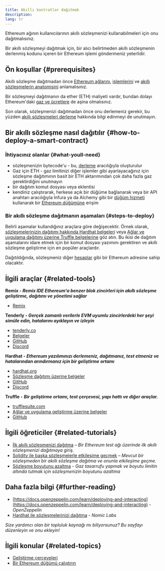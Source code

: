 ```yaml
---
title: Akıllı kontratlar dağıtmak
description:
lang: tr
---
```


Ethereum ağının kullanıcılarının akıllı sözleşmenizi kullanabilmeleri için onu dağıtmalısınız.

Bir akıllı sözleşmeyi dağıtmak için, bir alıcı belirtmeden akıllı sözleşmenin derlenmiş kodunu içeren bir Ethereum işlemi göndermeniz yeterlidir.

## Ön koşullar {#prerequisites}

Akıllı sözleşme dağıtmadan önce [Ethereum ağlarını](/developers/docs/networks/), [işlemlerini](/developers/docs/transactions/) ve [akıllı sözleşmelerin anatomisini](/developers/docs/smart-contracts/anatomy/) anlamalısınız.

Bir sözleşmeyi dağıtmanın da ether (ETH) maliyeti vardır, bundan dolayı Ethereum'daki [gaz ve ücretlere](/developers/docs/gas/) de aşina olmalısınız.

Son olarak, sözleşmenizi dağıtmadan önce onu derlemeniz gerekir, bu yüzden [akıllı sözleşmeleri derleme](/developers/docs/smart-contracts/compiling/) hakkında bilgi edinmeyi de unutmayın.

## Bir akıllı sözleşme nasıl dağıtılır {#how-to-deploy-a-smart-contract}

### İhtiyacınız olanlar {#what-youll-need}

- sözleşmenizin bytecode'u - bu, [derleme](/developers/docs/smart-contracts/compiling/) aracılığıyla oluşturulur
- Gaz için ETH - gaz limitinizi diğer işlemler gibi ayarlayacağınız için sözleşme dağıtımının basit bir ETH aktarımından çok daha fazla gaz gerektirdiğini unutmayın
- bir dağıtım komut dosyası veya eklentisi
- kendiniz çalıştırarak, herkese açık bir düğüme bağlanarak veya bir API anahtarı aracılığıyla Infura ya da Alchemy gibi bir [düğüm hizmeti](/developers/docs/nodes-and-clients/nodes-as-a-service/) kullanarak bir [Ethereum düğümüne](/developers/docs/nodes-and-clients/) erişim

### Bir akıllı sözleşme dağıtmanın aşamaları {#steps-to-deploy}

Belirli aşamalar kullandığınız araçlara göre değişecektir. Örnek olarak, [sözleşmelerinizin dağıtımı hakkında Hardhat belgeleri](https://hardhat.org/guides/deploying.html) veya [Ağlar ve uygulama dağıtımı üzerine Truffle belgelerine](https://www.trufflesuite.com/docs/truffle/advanced/networks-and-app-deployment) göz atın. Bu ikisi de dağıtım aşamalarını idare etmek için bir komut dosyası yazımını gerektiren ve akıllı sözleşme geliştirme için en popüler araçlardır.

Dağıtıldığında, sözleşmeniz diğer [hesaplar](/developers/docs/accounts/) gibi bir Ethereum adresine sahip olacaktır.

## İlgili araçlar {#related-tools}

**Remix - _Remix IDE Ethereum'a benzer blok zincirleri için akıllı sözleşme geliştirme, dağıtımı ve yönetimi sağlar_**

- [Remix](https://remix.xircanet)

**Tenderly - _Gerçek zamanlı verilerle EVM uyumlu zincirlerdeki her şeyi simüle edin, hatalarını ayıklayın ve izleyin_**

- [tenderly.co](https://tenderly.co/)
- [Belgeler](https://docs.tenderly.co/)
- [GitHub](https://github.com/Tenderly)
- [Discord](https://discord.gg/eCWjuvt)

**Hardhat - _Ethereum yazılımınızı derlemeniz, dağıtmanız, test etmeniz ve hatalarından arındırmanız için bir geliştirme ortamı_**

- [hardhat.org](https://hardhat.org/getting-started/)
- [Sözleşme dağıtımı üzerine belgeler](https://hardhat.org/guides/deploying.html)
- [GitHub](https://github.com/nomiclabs/hardhat)
- [Discord](https://discord.com/invite/TETZs2KK4k)

**Truffle -** **_Bir geliştirme ortamı, test çerçevesi, yapı hattı ve diğer araçlar._**

- [trufflesuite.com](https://www.trufflesuite.com/)
- [Ağlar ve uygulama geliştirme üzerine belgeler](https://www.trufflesuite.com/docs/truffle/advanced/networks-and-app-deployment)
- [GitHub](https://github.com/trufflesuite/truffle)

## İlgili öğreticiler {#related-tutorials}

- [İlk akıllı sözleşmenizi dağıtma](/developers/tutorials/deploying-your-first-smart-contract/) _– Bir Ethereum test ağı üzerinde ilk akıllı sözleşmenizi dağıtmaya giriş._
- [Solidity ile başka sözleşmelerle etkileşime geçmek](/developers/tutorials/interact-with-other-contracts-from-solidity/) _– Mevcut bir sözleşmeden bir akıllı sözleşme dağıtma ve onunla etkileşime geçme._
- [Sözleşme boyutunu azaltma](/developers/tutorials/downsizing-contracts-to-fight-the-contract-size-limit/) _- Gaz tasarrufu yapmak ve boyutu limitin altında tutmak için sözleşmenizin boyutunu azaltma_

## Daha fazla bilgi {#further-reading}

- [https://docs.openzeppelin.com/learn/deploying-and-interacting](https://docs.openzeppelin.com/learn/deploying-and-interacting) - _OpenZeppelin_
- [Hardhat ile sözleşmelerinizi dağıtma](https://hardhat.org/guides/deploying.html) - _Nomic Labs_

_Size yardımcı olan bir topluluk kaynağı mı biliyorsunuz? Bu sayfayı düzenleyin ve onu ekleyin!_

## İlgili konular {#related-topics}

- [Geliştirme çerçeveleri](/developers/docs/frameworks/)
- [Bir Ethereum düğümü çalıştırın](/developers/docs/nodes-and-clients/run-a-node/)

